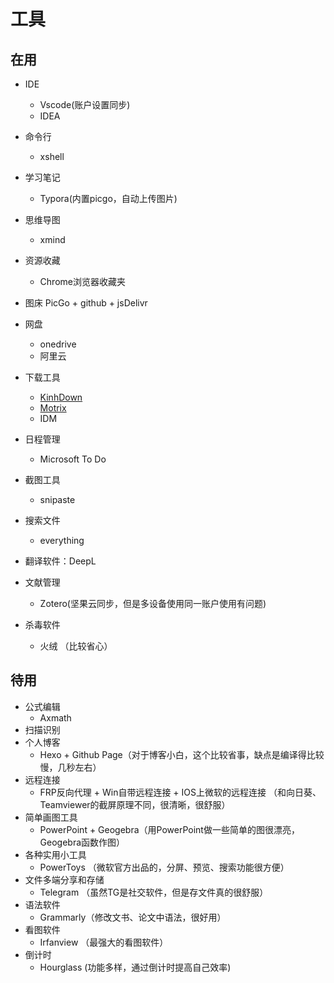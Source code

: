 # 工具

## 在用

- IDE
  - Vscode(账户设置同步)
  - IDEA
- 命令行
  - xshell
- 学习笔记
  - Typora(内置picgo，自动上传图片)
- 思维导图
  - xmind
- 资源收藏
  - Chrome浏览器收藏夹

- 图床 PicGo + github + jsDelivr

- 网盘
  - onedrive
  - 阿里云
- 下载工具
  - [KinhDown](https://kinhdown.kinh.cc/?Type=APPS)
  - [Motrix](https://motrix.app/)
  - IDM
- 日程管理
  - Microsoft To Do
- 截图工具
  - snipaste
- 搜索文件
  - everything
- 翻译软件：DeepL
- 文献管理
  - Zotero(坚果云同步，但是多设备使用同一账户使用有问题)

- 杀毒软件
  - 火绒 （比较省心）

## 待用

- 公式编辑
  - Axmath
- 扫描识别
- 个人博客
  - Hexo + Github Page（对于博客小白，这个比较省事，缺点是编译得比较慢，几秒左右）
- 远程连接
  - FRP反向代理 + Win自带远程连接 + IOS上微软的远程连接 （和向日葵、Teamviewer的截屏原理不同，很清晰，很舒服）
- 简单画图工具
  - PowerPoint + Geogebra（用PowerPoint做一些简单的图很漂亮，Geogebra函数作图）
- 各种实用小工具
  - PowerToys （微软官方出品的，分屏、预览、搜索功能很方便）
- 文件多端分享和存储
  - Telegram （虽然TG是社交软件，但是存文件真的很舒服）
- 语法软件
  - Grammarly（修改文书、论文中语法，很好用）
- 看图软件
  - Irfanview （最强大的看图软件）
- 倒计时
  - Hourglass (功能多样，通过倒计时提高自己效率)

